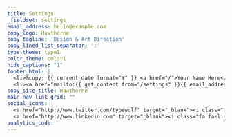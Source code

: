 ```yaml
---
title: Settings
_fieldset: settings
email_address: hello@example.com
copy_logo: Hawthorne
copy_tagline: 'Design & Art Direction'
copy_lined_list_separator: ':'
type_theme: type1
color_theme: color1
hide_captions: "1"
footer_html: |
  <li>&copy; {{ current_date format="Y" }} <a href="/">Your Name Here</a>. All rights reserved.</li>
  <li><a href="mailto:{{ get_content from="/settings" }}{{ email_address|obfuscate }}{{ /get_content }}"><i class="fa fa-envelope-o"></i> {{ get_content from="/settings" }}{{ email_address|obfuscate }}{{ /get_content }}</a></li>
copy_site_title: Hawthorne
main_nav_link_grid: ""
social_icons: |
  <a href="http://www.twitter.com/typewolf" target="_blank"><i class="fa fa-twitter-square fa-2x"></i></a>
  <a href="http://www.linkedin.com" target="_blank"><i class="fa fa-linkedin-square fa-2x"></i></a>
analytics_code:
---
```













































































